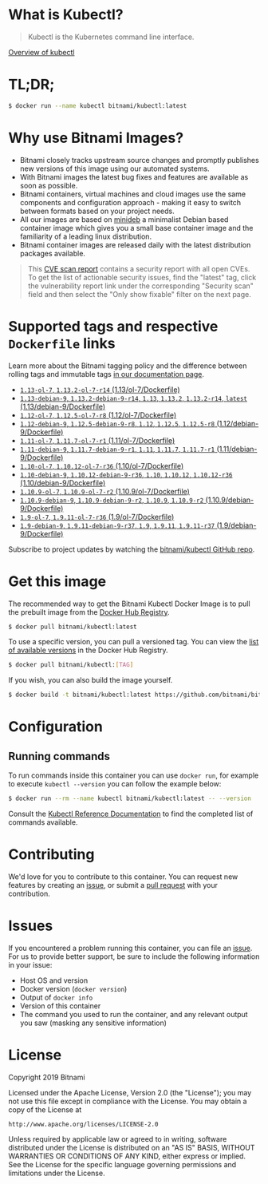
# What is Kubectl?

> Kubectl is the Kubernetes command line interface.

[Overview of kubectl](https://kubernetes.io/docs/reference/kubectl/overview/)

# TL;DR;

```bash
$ docker run --name kubectl bitnami/kubectl:latest
```

# Why use Bitnami Images?

* Bitnami closely tracks upstream source changes and promptly publishes new versions of this image using our automated systems.
* With Bitnami images the latest bug fixes and features are available as soon as possible.
* Bitnami containers, virtual machines and cloud images use the same components and configuration approach - making it easy to switch between formats based on your project needs.
* All our images are based on [minideb](https://github.com/bitnami/minideb) a minimalist Debian based container image which gives you a small base container image and the familiarity of a leading linux distribution.
* Bitnami container images are released daily with the latest distribution packages available.


> This [CVE scan report](https://quay.io/repository/bitnami/kubectl?tab=tags) contains a security report with all open CVEs. To get the list of actionable security issues, find the "latest" tag, click the vulnerability report link under the corresponding "Security scan" field and then select the "Only show fixable" filter on the next page.

# Supported tags and respective `Dockerfile` links

Learn more about the Bitnami tagging policy and the difference between rolling tags and immutable tags [in our documentation page](https://docs.bitnami.com/containers/how-to/understand-rolling-tags-containers/).


* [`1.13-ol-7`, `1.13.2-ol-7-r14` (1.13/ol-7/Dockerfile)](https://github.com/bitnami/bitnami-docker-kubectl/blob/1.13.2-ol-7-r14/1.13/ol-7/Dockerfile)
* [`1.13-debian-9`, `1.13.2-debian-9-r14`, `1.13`, `1.13.2`, `1.13.2-r14`, `latest` (1.13/debian-9/Dockerfile)](https://github.com/bitnami/bitnami-docker-kubectl/blob/1.13.2-debian-9-r14/1.13/debian-9/Dockerfile)
* [`1.12-ol-7`, `1.12.5-ol-7-r8` (1.12/ol-7/Dockerfile)](https://github.com/bitnami/bitnami-docker-kubectl/blob/1.12.5-ol-7-r8/1.12/ol-7/Dockerfile)
* [`1.12-debian-9`, `1.12.5-debian-9-r8`, `1.12`, `1.12.5`, `1.12.5-r8` (1.12/debian-9/Dockerfile)](https://github.com/bitnami/bitnami-docker-kubectl/blob/1.12.5-debian-9-r8/1.12/debian-9/Dockerfile)
* [`1.11-ol-7`, `1.11.7-ol-7-r1` (1.11/ol-7/Dockerfile)](https://github.com/bitnami/bitnami-docker-kubectl/blob/1.11.7-ol-7-r1/1.11/ol-7/Dockerfile)
* [`1.11-debian-9`, `1.11.7-debian-9-r1`, `1.11`, `1.11.7`, `1.11.7-r1` (1.11/debian-9/Dockerfile)](https://github.com/bitnami/bitnami-docker-kubectl/blob/1.11.7-debian-9-r1/1.11/debian-9/Dockerfile)
* [`1.10-ol-7`, `1.10.12-ol-7-r36` (1.10/ol-7/Dockerfile)](https://github.com/bitnami/bitnami-docker-kubectl/blob/1.10.12-ol-7-r36/1.10/ol-7/Dockerfile)
* [`1.10-debian-9`, `1.10.12-debian-9-r36`, `1.10`, `1.10.12`, `1.10.12-r36` (1.10/debian-9/Dockerfile)](https://github.com/bitnami/bitnami-docker-kubectl/blob/1.10.12-debian-9-r36/1.10/debian-9/Dockerfile)
* [`1.10.9-ol-7`, `1.10.9-ol-7-r2` (1.10.9/ol-7/Dockerfile)](https://github.com/bitnami/bitnami-docker-kubectl/blob/1.10.9-ol-7-r2/1.10.9/ol-7/Dockerfile)
* [`1.10.9-debian-9`, `1.10.9-debian-9-r2`, `1.10.9`, `1.10.9-r2` (1.10.9/debian-9/Dockerfile)](https://github.com/bitnami/bitnami-docker-kubectl/blob/1.10.9-debian-9-r2/1.10.9/debian-9/Dockerfile)
* [`1.9-ol-7`, `1.9.11-ol-7-r36` (1.9/ol-7/Dockerfile)](https://github.com/bitnami/bitnami-docker-kubectl/blob/1.9.11-ol-7-r36/1.9/ol-7/Dockerfile)
* [`1.9-debian-9`, `1.9.11-debian-9-r37`, `1.9`, `1.9.11`, `1.9.11-r37` (1.9/debian-9/Dockerfile)](https://github.com/bitnami/bitnami-docker-kubectl/blob/1.9.11-debian-9-r37/1.9/debian-9/Dockerfile)

Subscribe to project updates by watching the [bitnami/kubectl GitHub repo](https://github.com/bitnami/bitnami-docker-kubectl).

# Get this image

The recommended way to get the Bitnami Kubectl Docker Image is to pull the prebuilt image from the [Docker Hub Registry](https://hub.docker.com/r/bitnami/kubectl).

```bash
$ docker pull bitnami/kubectl:latest
```

To use a specific version, you can pull a versioned tag. You can view the [list of available versions](https://hub.docker.com/r/bitnami/kubectl/tags/) in the Docker Hub Registry.

```bash
$ docker pull bitnami/kubectl:[TAG]
```

If you wish, you can also build the image yourself.

```bash
$ docker build -t bitnami/kubectl:latest https://github.com/bitnami/bitnami-docker-kubectl.git
```

# Configuration

## Running commands

To run commands inside this container you can use `docker run`, for example to execute `kubectl --version` you can follow the example below:

```bash
$ docker run --rm --name kubectl bitnami/kubectl:latest -- --version
```

Consult the [Kubectl Reference Documentation](https://kubernetes.io/docs/reference/generated/kubectl/kubectl-commands) to find the completed list of commands available.

# Contributing

We'd love for you to contribute to this container. You can request new features by creating an [issue](https://github.com/bitnami/bitnami-docker-kubectl/issues), or submit a [pull request](https://github.com/bitnami/bitnami-docker-kubectl/pulls) with your contribution.

# Issues

If you encountered a problem running this container, you can file an [issue](https://github.com/bitnami/bitnami-docker-kubectl/issues). For us to provide better support, be sure to include the following information in your issue:

- Host OS and version
- Docker version (`docker version`)
- Output of `docker info`
- Version of this container
- The command you used to run the container, and any relevant output you saw (masking any sensitive information)

# License

Copyright 2019 Bitnami

Licensed under the Apache License, Version 2.0 (the "License");
you may not use this file except in compliance with the License.
You may obtain a copy of the License at

    http://www.apache.org/licenses/LICENSE-2.0

Unless required by applicable law or agreed to in writing, software
distributed under the License is distributed on an "AS IS" BASIS,
WITHOUT WARRANTIES OR CONDITIONS OF ANY KIND, either express or implied.
See the License for the specific language governing permissions and
limitations under the License.
